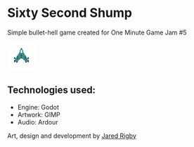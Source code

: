 # Sixty Second Shump
Simple bullet-hell game created for One Minute Game Jam #5

![spaceship-sprite](https://raw.githubusercontent.com/jazibobs/sixty-second-shump/main/Sprites/Player.png)

## Technologies used:
- Engine: Godot
- Artwork: GIMP
- Audio: Ardour

Art, design and development by [Jared Rigby](https://www.jaredrigby.co.uk)
